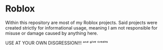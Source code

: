 # Roblox
Within this repository are most of my Roblox projects. Said projects were created strictly for informational usage, meaning I am not responsible for misuse or damage caused by anything here.

USE AT YOUR OWN DISGRESSION!!!
ᵃⁿᵈ ᵍⁱᵛᵉ ᶜʳᵉᵈⁱᵗˢ
